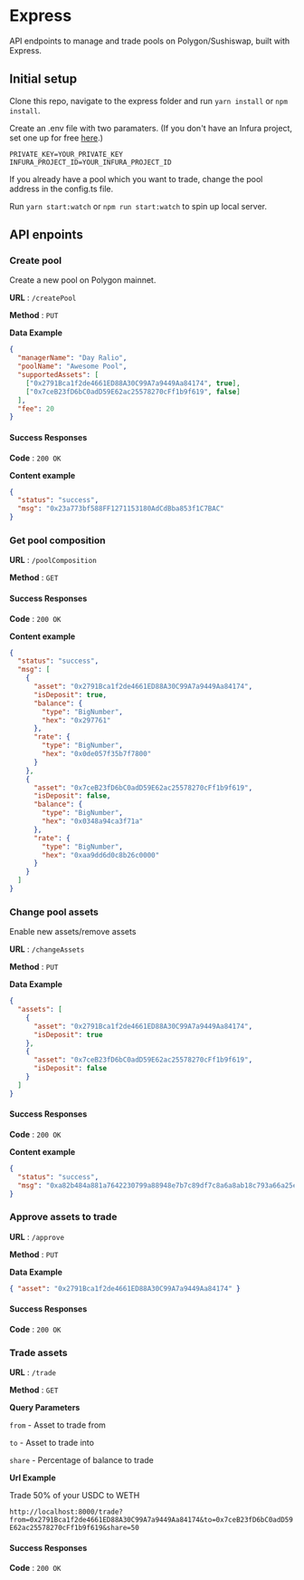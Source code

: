 # Express

API endpoints to manage and trade pools on Polygon/Sushiswap, built with Express.

## Initial setup

Clone this repo, navigate to the express folder and run `yarn install` or `npm install`.

Create an .env file with two paramaters. (If you don't have an Infura project, set one up for free [here](https://infura.io/).)

```
PRIVATE_KEY=YOUR_PRIVATE_KEY
INFURA_PROJECT_ID=YOUR_INFURA_PROJECT_ID
```

If you already have a pool which you want to trade, change the pool address in the config.ts file.

Run `yarn start:watch` or `npm run start:watch` to spin up local server.

## API enpoints

### Create pool

Create a new pool on Polygon mainnet.

**URL** : `/createPool`

**Method** : `PUT`

**Data Example**

```json
{
  "managerName": "Day Ralio",
  "poolName": "Awesome Pool",
  "supportedAssets": [
    ["0x2791Bca1f2de4661ED88A30C99A7a9449Aa84174", true],
    ["0x7ceB23fD6bC0adD59E62ac25578270cFf1b9f619", false]
  ],
  "fee": 20
}
```

#### Success Responses

**Code** : `200 OK`

**Content example**

```json
{
  "status": "success",
  "msg": "0x23a773bf588FF1271153180AdCdBba853f1C7BAC"
}
```

### Get pool composition

**URL** : `/poolComposition`

**Method** : `GET`

#### Success Responses

**Code** : `200 OK`

**Content example**

```json
{
  "status": "success",
  "msg": [
    {
      "asset": "0x2791Bca1f2de4661ED88A30C99A7a9449Aa84174",
      "isDeposit": true,
      "balance": {
        "type": "BigNumber",
        "hex": "0x297761"
      },
      "rate": {
        "type": "BigNumber",
        "hex": "0x0de057f35b7f7800"
      }
    },
    {
      "asset": "0x7ceB23fD6bC0adD59E62ac25578270cFf1b9f619",
      "isDeposit": false,
      "balance": {
        "type": "BigNumber",
        "hex": "0x0348a94ca3f71a"
      },
      "rate": {
        "type": "BigNumber",
        "hex": "0xaa9dd6d0c8b26c0000"
      }
    }
  ]
}
```

### Change pool assets

Enable new assets/remove assets

**URL** : `/changeAssets`

**Method** : `PUT`

**Data Example**

```json
{
  "assets": [
    {
      "asset": "0x2791Bca1f2de4661ED88A30C99A7a9449Aa84174",
      "isDeposit": true
    },
    {
      "asset": "0x7ceB23fD6bC0adD59E62ac25578270cFf1b9f619",
      "isDeposit": false
    }
  ]
}
```

#### Success Responses

**Code** : `200 OK`

**Content example**

```json
{
  "status": "success",
  "msg": "0xa82b484a881a7642230799a88948e7b7c89df7c8a6a8ab18c793a66a25e9d2fb"
}
```

### Approve assets to trade

**URL** : `/approve`

**Method** : `PUT`

**Data Example**

```json
{ "asset": "0x2791Bca1f2de4661ED88A30C99A7a9449Aa84174" }
```

#### Success Responses

**Code** : `200 OK`

### Trade assets

**URL** : `/trade`

**Method** : `GET`

**Query Parameters**

`from` - Asset to trade from

`to` - Asset to trade into

`share` - Percentage of balance to trade

**Url Example**

Trade 50% of your USDC to WETH

`http://localhost:8000/trade?from=0x2791Bca1f2de4661ED88A30C99A7a9449Aa84174&to=0x7ceB23fD6bC0adD59E62ac25578270cFf1b9f619&share=50`

#### Success Responses

**Code** : `200 OK`
